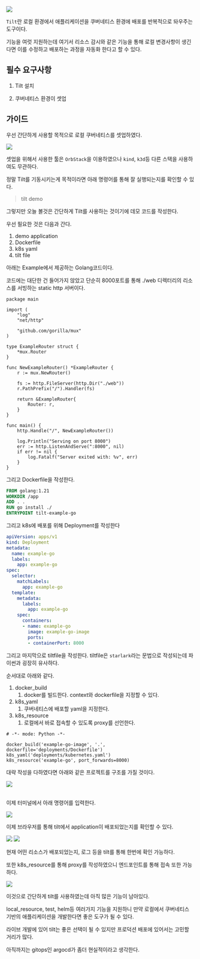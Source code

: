 

<img src="./img/logo.jpg">

`Tilt`란 로컬 환경에서 애플리케이션을 쿠버네티스 환경에 배포를 반복적으로 돠우주는 도구이다.

기능을 여럿 지원하는데 여기서 리소스 감시와 같은 기능을 통해 로컬 변경사항이 생긴다면 이를 수정하고 배포하는 과정을 자동화 한다고 할 수 있다.


## 필수 요구사항

1. Tilt 설치

2. 쿠버네티스 환경이 셋업


## 가이드

우선 간단하게 사용할 목적으로 로컬 쿠버네티스를 셋업하였다.

<img src="./img/0.png">

셋업을 위해서 사용한 툴은 `OrbStack`을 이용하였으나 `kind`, `k3d`등 다른 스택을 사용하여도 무관하다.

정말 Tilt를 기동시키는게 목적이라면 아래 명령어를 통해 잘 실행되는지를 확인할 수 있다.

> tilt demo

그렇지만 오늘 볼것은 간단하게 Tilt를 사용하는 것이기에 데모 코드를 작성한다.


우선 필요한 것은 다음과 간다.

1. demo application
2. Dockerfile
3. k8s yaml
4. tilt file

아래는 Example에서 제공하는 Golang코드이다. 

코드에는 대단한 건 들어가지 않았고 단순히 8000포트를 통해 ./web 디렉터리의 리소스를 서빙하는 static http 서버이다.
```Golang
package main

import (
	"log"
	"net/http"

	"github.com/gorilla/mux"
)

type ExampleRouter struct {
	*mux.Router
}

func NewExampleRouter() *ExampleRouter {
	r := mux.NewRouter()

	fs := http.FileServer(http.Dir("./web"))
	r.PathPrefix("/").Handler(fs)

	return &ExampleRouter{
		Router: r,
	}
}

func main() {
	http.Handle("/", NewExampleRouter())

	log.Println("Serving on port 8000")
	err := http.ListenAndServe(":8000", nil)
	if err != nil {
		log.Fatalf("Server exited with: %v", err)
	}
}

```

그리고 Dockerfile을 작성한다.

```Dockerfile
FROM golang:1.21
WORKDIR /app
ADD . .
RUN go install ./
ENTRYPOINT tilt-example-go
```

그리고 k8s에 배포를 위해 Deployment를 작성한다

```yaml
apiVersion: apps/v1
kind: Deployment
metadata:
  name: example-go
  labels:
    app: example-go
spec:
  selector:
    matchLabels:
      app: example-go
  template:
    metadata:
      labels:
        app: example-go
    spec:
      containers:
      - name: example-go
        image: example-go-image
        ports:
        - containerPort: 8000
```

그리고 마지막으로 tiltfile을 작성한다. tiltfile은 `starlark`라는 문법으로 작성되는데 파이썬과 굉장히 유사하다.

순서대로 아래와 같다.


1. docker_build
    1. docker를 빌드한다. context와 dockerfile을 지정할 수 있다.
2. k8s_yaml
    1. 쿠버네티스에 배포할 yaml을 지정한다.
3. k8s_resource
    1. 로컬에서 바로 접속할 수 있도록 proxy를 선언한다.


```tiltfile
# -*- mode: Python -*-

docker_build('example-go-image', '.', dockerfile='deployments/Dockerfile')
k8s_yaml('deployments/kubernetes.yaml')
k8s_resource('example-go', port_forwards=8000)
```

대략 작성을 다하였다면 아래와 같은 프로젝트를 구조를 가질 것이다.

<img src="./img/1.png">


<br/>
<br/>

이제 터미널에서 아래 명령어를 입력한다.

<img src="./img/2.png">

이제 브라우저를 통해 tilt에서 application이 배포되었는지를 확인할 수 있다.


<img src="./img/4.png">

<img src="./img/3.png">


현재 어떤 리소스가 배포되었는지, 로그 등을 tilt를 통해 한번에 확인 가능하다.

또한 k8s_resource를 통해 proxy를 작성하였으니 엔드포인트를 통해 접속 또한 가능하다.


<img src="./img/5.png">

이것으로 간단하게 tilt를 사용하였는데 아직 많은 기능이 남아있다.

local_resource, test, helm등 여러가지 기능을 지원하니 만약 로컬에서 쿠버네티스 기반의 애플리케이션을 개발한다면 좋은 도구가 될 수 있다.

라이브 개발에 있어 tilt는 좋은 선택이 될 수 있지만 프로덕션 배포에 있어서는 고민할 거리가 많다.

아직까지는 gitops인 argocd가 좀더 현실적이라고 생각한다.